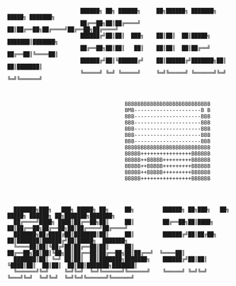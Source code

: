                            ██████╗ ██╗ ██████╗     ██╗██████╗ ███████╗ █████╗ ███████╗                                            
                           ██╔══██╗██║██╔════╝     ██║██╔══██╗██╔════╝██╔══██╗██╔════╝                                            
                           ██████╔╝██║██║  ███╗    ██║██║  ██║█████╗  ███████║███████╗                                            
                           ██╔══██╗██║██║   ██║    ██║██║  ██║██╔══╝  ██╔══██║╚════██║                                            
                           ██████╔╝██║╚██████╔╝    ██║██████╔╝███████╗██║  ██║███████║                                            
                           ╚═════╝ ╚═╝ ╚═════╝     ╚═╝╚═════╝ ╚══════╝╚═╝  ╚═╝╚══════╝   
                           
                           
     
                                         BBBBBBBBBBBBBBBBBBBBBBBBBBB
                                         BMB---------------------B B
                                         BBB---------------------BBB
                                         BBB---------------------BBB
                                         BBB---------------------BBB
                                         BBB---------------------BBB
                                         BBB---------------------BBB
                                         BBBBBBBBBBBBBBBBBBBBBBBBBBB
                                         BBBBB++++++++++++++++BBBBBB
                                         BBBBB++BBBBB+++++++++BBBBBB
                                         BBBBB++BBBBB+++++++++BBBBBB
                                         BBBBB++BBBBB+++++++++BBBBBB
                                         BBBBB++++++++++++++++BBBBBB
 
     
                                           
                                                                                                               
      ███████╗███╗   ███╗ █████╗ ██╗     ██╗         ██████╗ ██╗███╗   ██╗ █████╗ ██████╗ ██╗███████╗███████╗
      ██╔════╝████╗ ████║██╔══██╗██║     ██║         ██╔══██╗██║████╗  ██║██╔══██╗██╔══██╗██║██╔════╝██╔════╝
      ███████╗██╔████╔██║███████║██║     ██║         ██████╔╝██║██╔██╗ ██║███████║██████╔╝██║█████╗  ███████╗
      ╚════██║██║╚██╔╝██║██╔══██║██║     ██║         ██╔══██╗██║██║╚██╗██║██╔══██║██╔══██╗██║██╔══╝  ╚════██║
      ███████║██║ ╚═╝ ██║██║  ██║███████╗███████╗    ██████╔╝██║██║ ╚████║██║  ██║██║  ██║██║███████╗███████║
      ╚══════╝╚═╝     ╚═╝╚═╝  ╚═╝╚══════╝╚══════╝    ╚═════╝ ╚═╝╚═╝  ╚═══╝╚═╝  ╚═╝╚═╝  ╚═╝╚═╝╚══════╝╚══════╝
